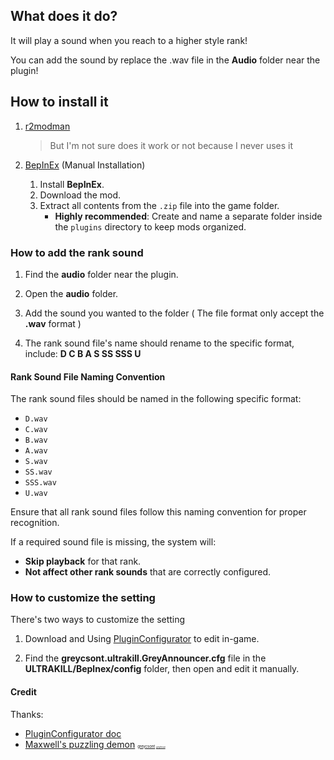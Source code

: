 ## What does it do?
It will play a sound when you reach to a higher style rank!

You can add the sound by replace the .wav file in the **Audio** folder near the plugin!

## How to install it
1. [r2modman](https://thunderstore.io/c/ultrakill/p/ebkr/r2modman/)
   > But I'm not sure does it work or not because I never uses it

2. [BepInEx](https://thunderstore.io/c/ultrakill/p/BepInEx/BepInExPack/) (Manual Installation)

   1. Install **BepInEx**.
   2. Download the mod.
   3. Extract all contents from the `.zip` file into the game folder.
      - **Highly recommended**: Create and name a separate folder inside the `plugins` directory to keep mods organized.


### How to add the rank sound
1. Find the **audio** folder near the plugin.

2. Open the **audio** folder.

3. Add the sound you wanted to the folder ( The file format only accept the **.wav** format )

4. The rank sound file's name should rename to the specific format, include: **D C B A S SS SSS U**

#### Rank Sound File Naming Convention

The rank sound files should be named in the following specific format:

- `D.wav`
- `C.wav`
- `B.wav`
- `A.wav`
- `S.wav`
- `SS.wav`
- `SSS.wav`
- `U.wav`

Ensure that all rank sound files follow this naming convention for proper recognition.

If a required sound file is missing, the system will:
- **Skip playback** for that rank.
- **Not affect other rank sounds** that are correctly configured.

### How to customize the setting
There's two ways to customize the setting

1. Download and Using [PluginConfigurator](https://thunderstore.io/c/ultrakill/p/EternalsTeam/PluginConfigurator/) to edit in-game.

2. Find the **greycsont.ultrakill.GreyAnnouncer.cfg** file in the **ULTRAKILL/Beplnex/config** folder, then open and edit it manually.

#### Credit
Thanks:
- [PluginConfigurator doc](https://github.com/eternalUnion/UKPluginConfigurator/wiki)
- [Maxwell's puzzling demon](https://store.steampowered.com/app/2770160/)
<span style="font-size: 6px;">[greycsont](https://space.bilibili.com/408475448) </span>
<span style="font-size: 3px;">[greythroat](https://prts.wiki/w/%E7%81%B0%E5%96%89)</span>